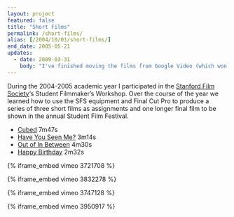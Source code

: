 ```yaml
---
layout: project
featured: false
title: "Short Films"
permalink: /short-films/
alias: [/2004/10/01/short-films/]
end_date: 2005-05-21
updates:
  - date: 2009-03-31
    body: "I've finished moving the films from Google Video (which won't let me change the thumbnail still) to Vimeo (which is prettier and more easily configurable)."
---
```

During the 2004-2005 academic year I participated in the [Stanford Film Society][1]&#8216;s Student Filmmaker&#8217;s Workshop. Over the course of the year we learned how to use the SFS equipment and Final Cut Pro to produce a series of three short films as assignments and one longer final film to be shown in the annual Student Film Festival.

*   [Cubed][2] 7m47s
*   [Have You Seen Me?][3] 3m14s
*   [Out of In Between][4] 4m30s
*   [Happy Birthday][5] 2m32s

{% iframe_embed vimeo 3721708 %}

{% iframe_embed vimeo 3832278 %}

{% iframe_embed vimeo 3747128 %}

{% iframe_embed vimeo 3950917 %}

 [1]: http://www.stanford.edu/group/sfs/
 [2]: http://vimeo.com/3721708
 [3]: http://vimeo.com/3832278
 [4]: http://vimeo.com/3747128
 [5]: http://vimeo.com/3950917
